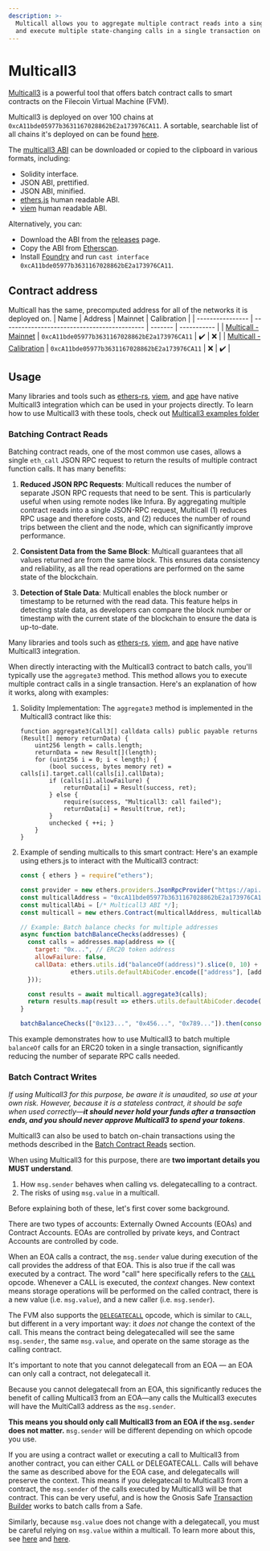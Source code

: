 ```yaml
---
description: >-
  Multicall allows you to aggregate multiple contract reads into a single JSON-RPC request,
  and execute multiple state-changing calls in a single transaction on the FVM.
---
```


# Multicall3

[Multicall3](https://www.multicall3.com/) is a powerful tool that offers batch contract calls to smart contracts on the Filecoin Virtual Machine (FVM). 

Multicall3 is deployed on over 100 chains at `0xcA11bde05977b3631167028862bE2a173976CA11`.
A sortable, searchable list of all chains it's deployed on can be found [here](https://multicall3.com/deployments).

The [multicall3 ABI](https://multicall3.com/abi) can be downloaded or copied to the clipboard in various formats, including:

- Solidity interface.
- JSON ABI, prettified.
- JSON ABI, minified.
- [ethers.js](https://docs.ethers.org/v5/) human readable ABI.
- [viem](https://viem.sh/) human readable ABI.

Alternatively, you can:

- Download the ABI from the [releases](https://github.com/mds1/multicall/releases) page.
- Copy the ABI from [Etherscan](https://etherscan.io/address/0xcA11bde05977b3631167028862bE2a173976CA11#code).
- Install [Foundry](https://github.com/gakonst/foundry/) and run `cast interface 0xcA11bde05977b3631167028862bE2a173976CA11`.

## Contract address

Multicall has the same, precomputed address for all of the networks it is deployed on. 
| Name             | Address                                      | Mainnet | Calibration |
| ---------------- | -------------------------------------------- | ------- | ----------- |
| [Multicall - Mainnet](https://filfox.info/en/address/0xcA11bde05977b3631167028862bE2a173976CA11?t=3) | `0xcA11bde05977b3631167028862bE2a173976CA11` | ✔️      | ❌          |
| [Multicall - Calibration](https://calibration.filscan.io/en/address/0xcA11bde05977b3631167028862bE2a173976CA11/) | `0xcA11bde05977b3631167028862bE2a173976CA11` | ❌      | ✔️          |

## Usage
Many libraries and tools such as [ethers-rs](https://docs.rs/ethers/latest/ethers/), [viem](https://viem.sh/), and [ape](https://apeworx.io/) have native Multicall3 integration which can be used in your projects directly. To learn how to use Multicall3 with these tools, check out [Multicall3 examples folder](https://github.com/mds1/multicall/blob/main/examples)

### Batching Contract Reads
Batching contract reads, one of the most common use cases, allows a single `eth_call` JSON RPC request to return the results of multiple contract function calls. It has many benefits:

1. **Reduced JSON RPC Requests**: Multicall reduces the number of separate JSON RPC requests that need to be sent. This is particularly useful when using remote nodes like Infura. By aggregating multiple contract reads into a single JSON-RPC request, Multicall (1) reduces RPC usage and therefore costs, and (2) reduces the number of round trips between the client and the node, which can significantly improve performance.

2. **Consistent Data from the Same Block**: Multicall guarantees that all values returned are from the same block. This ensures data consistency and reliability, as all the read operations are performed on the same state of the blockchain.

3. **Detection of Stale Data**: Multicall enables the block number or timestamp to be returned with the read data. This feature helps in detecting stale data, as developers can compare the block number or timestamp with the current state of the blockchain to ensure the data is up-to-date.

Many libraries and tools such as [ethers-rs](https://docs.rs/ethers/latest/ethers/), [viem](https://viem.sh/), and [ape](https://apeworx.io/) have native Multicall3 integration.

When directly interacting with the Multicall3 contract to batch calls, you'll typically use the `aggregate3` method. This method allows you to execute multiple contract calls in a single transaction. Here's an explanation of how it works, along with examples:

1. Solidity Implementation:
   The `aggregate3` method is implemented in the Multicall3 contract like this:

   ```solidity
   function aggregate3(Call3[] calldata calls) public payable returns (Result[] memory returnData) {
       uint256 length = calls.length;
       returnData = new Result[](length);
       for (uint256 i = 0; i < length;) {
           (bool success, bytes memory ret) = calls[i].target.call(calls[i].callData);
           if (calls[i].allowFailure) {
               returnData[i] = Result(success, ret);
           } else {
               require(success, "Multicall3: call failed");
               returnData[i] = Result(true, ret);
           }
           unchecked { ++i; }
       }
   }
   ```

2. Example of sending multicalls to this smart contract:
   Here's an example using ethers.js to interact with the Multicall3 contract:

   ```javascript
   const { ethers } = require("ethers");

   const provider = new ethers.providers.JsonRpcProvider("https://api.node.glif.io/rpc/v1");
   const multicallAddress = "0xcA11bde05977b3631167028862bE2a173976CA11";
   const multicallAbi = [/* Multicall3 ABI */];
   const multicall = new ethers.Contract(multicallAddress, multicallAbi, provider);

   // Example: Batch balance checks for multiple addresses
   async function batchBalanceChecks(addresses) {
     const calls = addresses.map(address => ({
       target: "0x...", // ERC20 token address
       allowFailure: false,
       callData: ethers.utils.id("balanceOf(address)").slice(0, 10) + 
                 ethers.utils.defaultAbiCoder.encode(["address"], [address]).slice(2)
     }));

     const results = await multicall.aggregate3(calls);
     return results.map(result => ethers.utils.defaultAbiCoder.decode(["uint256"], result.returnData)[0]);
   }

   batchBalanceChecks(["0x123...", "0x456...", "0x789..."]).then(console.log);
   ```

This example demonstrates how to use Multicall3 to batch multiple `balanceOf` calls for an ERC20 token in a single transaction, significantly reducing the number of separate RPC calls needed.

### Batch Contract Writes

_If using Multicall3 for this purpose, be aware it is unaudited, so use at your own risk._
_However, because it is a stateless contract, it should be safe when used correctly—**it should never hold your funds after a transaction ends, and you should never approve Multicall3 to spend your tokens**_.

Multicall3 can also be used to batch on-chain transactions using the methods described in the [Batch Contract Reads](#batch-contract-reads) section.

When using Multicall3 for this purpose, there are **two important details you MUST understand**.

1. How `msg.sender` behaves when calling vs. delegatecalling to a contract.
2. The risks of using `msg.value` in a multicall.

Before explaining both of these, let's first cover some background.

There are two types of accounts: Externally Owned Accounts (EOAs) and Contract Accounts.
EOAs are controlled by private keys, and Contract Accounts are controlled by code.

When an EOA calls a contract, the `msg.sender` value during execution of the call provides the address of that EOA. This is also true if the call was executed by a contract.
The word "call" here specifically refers to the [`CALL`](https://www.evm.codes/#f1?fork=shanghai) opcode.
Whenever a CALL is executed, the _context_ changes.
New context means storage operations will be performed on the called contract, there is a new value (i.e. `msg.value`), and a new caller (i.e. `msg.sender`).

The FVM also supports the [`DELEGATECALL`](https://www.evm.codes/#f4) opcode, which is similar to `CALL`, but different in a very important way: it _does not_ change the context of the call.
This means the contract being delegatecalled will see the same `msg.sender`, the same `msg.value`, and operate on the same storage as the calling contract.

It's important to note that you cannot delegatecall from an EOA — an EOA can only call a contract, not delegatecall it.

Because you cannot delegatecall from an EOA, this significantly reduces the benefit of calling Multicall3 from an EOA—any calls the Multicall3 executes will have the MultiCall3 address as the `msg.sender`.

**This means you should only call Multicall3 from an EOA if the `msg.sender` does not matter.** `msg.sender` will be different depending on which opcode you use.

If you are using a contract wallet or executing a call to Multicall3 from another contract, you can either CALL or DELEGATECALL.
Calls will behave the same as described above for the EOA case, and delegatecalls will preserve the context.
This means if you delegatecall to Multicall3 from a contract, the `msg.sender` of the calls executed by Multicall3 will be that contract.
This can be very useful, and is how the Gnosis Safe [Transaction Builder](https://help.safe.global/en/articles/40841-transaction-builder) works to batch calls from a Safe.

Similarly, because `msg.value` does not change with a delegatecall, you must be careful relying on `msg.value` within a multicall.
To learn more about this, see [here](https://github.com/runtimeverification/verified-smart-contracts/wiki/List-of-Security-Vulnerabilities#payable-multicall) and [here](https://samczsun.com/two-rights-might-make-a-wrong/).
